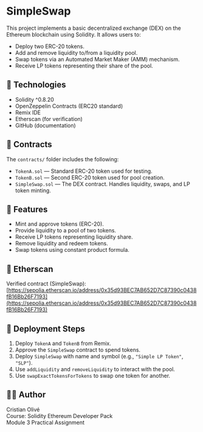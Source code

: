 # SimpleSwap

This project implements a basic decentralized exchange (DEX) on the Ethereum blockchain using Solidity. It allows users to:

- Deploy two ERC-20 tokens.
- Add and remove liquidity to/from a liquidity pool.
- Swap tokens via an Automated Market Maker (AMM) mechanism.
- Receive LP tokens representing their share of the pool.

## 🧠 Technologies

- Solidity ^0.8.20
- OpenZeppelin Contracts (ERC20 standard)
- Remix IDE
- Etherscan (for verification)
- GitHub (documentation)

## 📁 Contracts

The `contracts/` folder includes the following:

- `TokenA.sol` — Standard ERC-20 token used for testing.
- `TokenB.sol` — Second ERC-20 token used for pool creation.
- `SimpleSwap.sol` — The DEX contract. Handles liquidity, swaps, and LP token minting.

## 📌 Features

- Mint and approve tokens (ERC-20).
- Provide liquidity to a pool of two tokens.
- Receive LP tokens representing liquidity share.
- Remove liquidity and redeem tokens.
- Swap tokens using constant product formula.

## 🔗 Etherscan

Verified contract (SimpleSwap):  
[https://sepolia.etherscan.io/address/0x35d93BEC7AB652D7C87390c0438fB16Bb26F7193](https://sepolia.etherscan.io/address/0x35d93BEC7AB652D7C87390c0438fB16Bb26F7193)

## 🚀 Deployment Steps

1. Deploy `TokenA` and `TokenB` from Remix.
2. Approve the `SimpleSwap` contract to spend tokens.
3. Deploy `SimpleSwap` with name and symbol (e.g., `"Simple LP Token"`, `"SLP"`).
4. Use `addLiquidity` and `removeLiquidity` to interact with the pool.
5. Use `swapExactTokensForTokens` to swap one token for another.

## 👨‍💻 Author

Cristian Olivé  
Course: Solidity Ethereum Developer Pack  
Module 3 Practical Assignment

